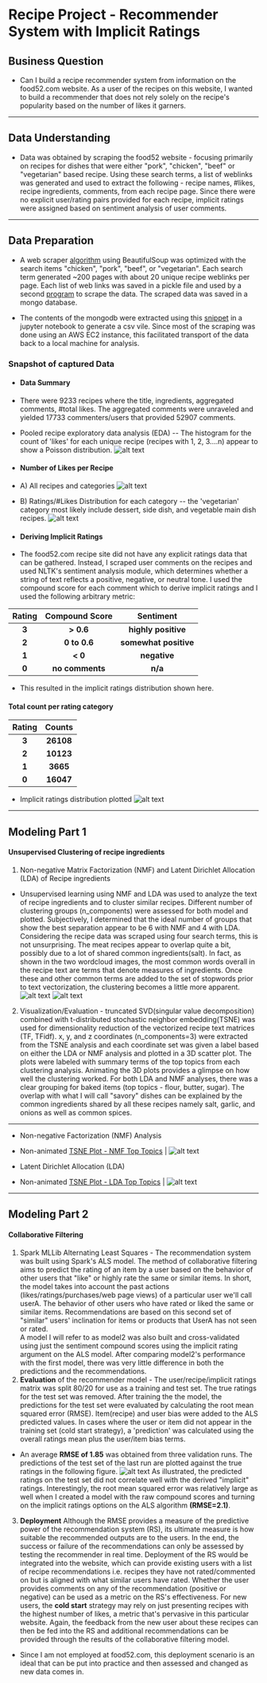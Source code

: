 # Recipe Project - Recommender System with Implicit Ratings
## Business Question
* Can I build a recipe recommender system from information on the food52.com website.  As a user of the recipes on this website, I wanted to build a recommender that does not rely solely on the recipe's popularity based on the number of likes it garners.  
---
## Data Understanding
* Data was obtained by scraping the food52 website - focusing primarily on recipes for dishes that were either "pork", "chicken", "beef" or "vegetarian" based recipe.  Using these search terms, a list of weblinks was generated and used to extract the following - recipe names, #likes, recipe ingredients, comments, from each recipe page.  Since there were no explicit user/rating pairs provided for each recipe, implicit ratings were assigned based on sentiment analysis of user comments.  
---
## Data Preparation
* A web scraper [algorithm](https://github.com/pineda-vv/Data-Science-Projects/blob/master/recipe_project/recipe_src/pickle_main_ingredient.py) using BeautifulSoup was optimized with the search items "chicken", "pork", "beef", or "vegetarian". Each search term generated ~200 pages with about 20 unique recipe weblinks per page.  Each list of web links was saved in a pickle file and used by a second [program](https://github.com/pineda-vv/Data-Science-Projects/blob/master/recipe_project/recipe_src/food52_scraper_pickleuser.py) to scrape the data.  The scraped data was saved in a mongo database.

* The contents of the mongodb were extracted using this [snippet](https://github.com/pineda-vv/Data-Science-Projects/blob/master/recipe_project/recipe_src/recipe_eda.py) in a jupyter notebook to generate a csv vile.  Since most of the scraping was done using an AWS EC2 instance, this facilitated transport of the data back to a local machine for analysis.

### Snapshot of captured Data
* #### Data Summary
* There were 9233 recipes where the title, ingredients, aggregated comments, #total likes.  The aggregated comments were unraveled and yielded 17733 commenters/users that provided 52907 comments.
* Pooled recipe exploratory data analysis (EDA)
-- The histogram for the count of 'likes' for each unique recipe (recipes with 1, 2, 3....n) appear to show a Poisson distribution.
 ![alt text](https://github.com/pineda-vv/Data-Science-Projects/blob/master/recipe_project/data/latex_poisson_pmf.png)

* #### Number of Likes per Recipe
* A) All recipes and categories
 ![alt text](https://github.com/pineda-vv/Data-Science-Projects/blob/master/recipe_project/data/distribution.png)
* B) Ratings/#Likes Distribution for each category -- the 'vegetarian' category most likely include dessert, side dish, and vegetable main dish recipes.
![alt text](https://github.com/pineda-vv/Data-Science-Projects/blob/master/recipe_project/data/distribution_ingredients.png)

* #### Deriving Implicit Ratings
* The food52.com recipe site did not have any explicit ratings data that can be gathered.  Instead, I scraped user comments on the recipes and used NLTK's sentiment analysis module, which determines whether a string of text reflects a positive, negative, or neutral tone.  I used the compound score for each comment which to derive implicit ratings and I used the following arbitrary metric:

| **Rating** | **Compound Score** | **Sentiment**|
|:---:|:---:|:---:|
| **3** | **> 0.6** | **highly positive**|
| **2** | **0 to 0.6** |**somewhat positive**|
| **1** | **< 0** |**negative**|
| **0** | **no comments** |**n/a**|

* This resulted in the implicit ratings distribution shown here.
#### **Total count per rating category**
| **Rating** | **Counts** |
|:---:|:---:|
| **3** | **26108** |
| **2** | **10123** |
| **1** | **3665** |
| **0** | **16047** |
* Implicit ratings distribution plotted
![alt text](https://github.com/pineda-vv/Data-Science-Projects/blob/master/recipe_project/data/implicit_dist.png)

---
## Modeling Part 1
#### Unsupervised Clustering of recipe ingredients
1. Non-negative Matrix Factorization (NMF) and Latent Dirichlet Allocation (LDA) of Recipe ingredients
* Unsupervised learning using NMF and LDA was used to analyze the text of recipe ingredients and to cluster similar recipes.  Different number of clustering groups (n_components) were assessed for both model and plotted.  Subjectively, I determined that the ideal number of groups that show the best separation appear to be 6 with NMF and 4 with LDA.  Considering the recipe data was scraped using four search terms, this is not unsurprising.  The meat recipes appear to overlap quite a bit, possibly due to a lot of shared common ingredients(salt).  In fact, as shown in the two wordcloud images, the most common words overall in the recipe text are terms that denote measures of ingredients.  Once these and other common terms are added to the set of stopwords prior to text vectorization, the clustering becomes a little more apparent.
 ![alt text](https://github.com/pineda-vv/Data-Science-Projects/blob/master/recipe_project/data/wordcloud_all.png)  ![alt text](https://github.com/pineda-vv/Data-Science-Projects/blob/master/recipe_project/data/wordcloud2.png)
2. Visualization/Evaluation -  truncated SVD(singular value decomposition) combined with t-distributed stochastic neighbor embedding(TSNE) was used for dimensionality reduction of the vectorized recipe text matrices (TF, TFidf).  x, y, and z coordinates (n_components=3) were extracted from the TSNE analysis and each coordinate set was given a label based on either the LDA or NMF analysis and plotted in a 3D scatter plot.  The plots were labeled with summary terms of the top topics from each clustering analysis.  Animating the 3D plots provides a glimpse on how well the clustering worked.  For both LDA and NMF analyses, there was a clear grouping for baked items (top topics - flour, butter, sugar).  The overlap with what I will call "savory" dishes can be explained by the common ingredients shared by all these recipes namely salt, garlic, and onions as well as common spices.
---
* Non-negative Factorization (NMF) Analysis
* Non-animated [TSNE Plot - NMF Top Topics](https://github.com/pineda-vv/Data-Science-Projects/blob/master/recipe_project/data/recipe_nmfclustering_tsne.png) |
![alt text](https://github.com/pineda-vv/Data-Science-Projects/blob/master/recipe_project/data/3d_stack/animated_nmf.gif)

* Latent Dirichlet Allocation (LDA)
* Non-animated [TSNE Plot - LDA Top Topics](https://github.com/pineda-vv/Data-Science-Projects/blob/master/recipe_project/data/recipe_ldalabels_tsne.png) |
![alt text](https://github.com/pineda-vv/Data-Science-Projects/blob/master/recipe_project/data/lda_stack/animated_lda.gif)
---
## Modeling Part 2
#### Collaborative Filtering
1. Spark MLLib Alternating Least Squares - The recommendation system was built using Spark's ALS model.  The method of collaborative filtering aims to predict the rating of an item by a user based on the behavior of other users that "like" or highly rate the same or similar items. In short, the model takes into account the past actions (likes/ratings/purchases/web page views) of a particular user we'll call userA. The behavior of other users who have rated or liked the same or similar items. Recommendations are based on this second set of "similar" users' inclination for items or products that UserA has not seen or rated.  
A model I will refer to as model2 was also built and cross-validated using just the sentiment compound scores using the implicit rating argument on the ALS model.  After comparing model2's performance with the first model, there was very little difference in both the predictions and the recommendations.
2. **Evaluation** of the recommender model - The user/recipe/implicit ratings matrix was split 80/20 for use as a training and test set.  The true ratings for the test set was removed.  After training the the model, the predictions for the test set were evaluated by calculating the root mean squared error (RMSE).  Item(recipe) and user bias were added to the ALS predicted values.  In cases where the user or item did not appear in the training set (cold start strategy), a 'prediction' was calculated using the overall ratings mean plus the user/item bias terms.
* An average **RMSE of 1.85** was obtained from three validation runs.  The predictions of the test set of the last run are plotted against the true ratings in the following figure. ![alt text](https://github.com/pineda-vv/Data-Science-Projects/blob/master/recipe_project/data/preds_actual.png)
As illustrated, the predicted ratings on the test set did not correlate well with the derived "implicit" ratings.  Interestingly, the root mean squared error was relatively large as well when I created a model with the raw compound scores and turning on the implicit ratings options on the ALS algorithm **(RMSE=2.1)**.

3. **Deployment** Although the RMSE provides a measure of the predictive power of the recommendation system (RS), its ultimate measure is how suitable the recommended outputs are to the users.  In the end, the success or failure of the recommendations can only be assessed by testing the recommender in real time.  Deployment of the RS would be integrated into the website, which can provide existing users with a list of recipe recommendations i.e. recipes they have not rated/commented on but is aligned with what similar users have rated.  Whether the user provides comments on any of the recommendation (positive or negative) can be used as a metric on the RS's effectiveness.  For new users, the **cold start** strategy may rely on just presenting recipes with the highest number of likes, a metric that's pervasive in this particular website.  Again, the feedback from the new user about these recipes can then be fed into the RS and additional recommendations can be provided through the results of the collaborative filtering model.
* Since I am not employed at food52.com, this deployment scenario is an ideal that can be put into practice and then assessed and changed as new data comes in.
